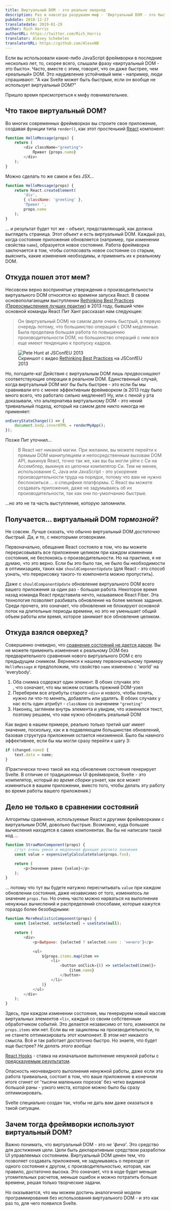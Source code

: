 ```yaml
---
title: Виртуальный DOM - это реально оверхед
description: Раз и навсегда разрушаем миф - 'Виртуальный DOM - это быстро'
pubdate: 2018-12-27
translatedate: 2019-01-29
author: Rich Harris
authorURL: https://twitter.com/Rich_Harris
translator: Alexey Schebelev
translatorURL: https://github.com/AlexxNB
---
```


Если вы использовали какие-либо JavaScript фреймворки в последние несколько лет, то, скорее всего, слышали фразу «виртуальный DOM - это бысто». Часто, вместе с этим, говорят, что он даже быстрее, чем «реальный» DOM. Это наудивление устойчивый мем - например, люди спрашивают: "А как Svelte может быть быстрым, если он вообще не использует виртуальный DOM?"

Пришло время присмотреться к мифу повнимательнее.


## Что такое виртуальный DOM?

Во многих современных фреймворках вы строите свое приложение, создавая функции типа `render()`, как этот простенький [React](https://reactjs.org/) компонент:

```js
function HelloMessage(props) {
	return (
		<div className="greeting">
			Привет {props.name}
		</div>
	);
}
```

Можно сделать то же самое и без JSX...

```js
function HelloMessage(props) {
	return React.createElement(
		'div',
		{ className: 'greeting' },
		'Привет ',
		props.name
	);
}
```

... и результат будет тот же - объект, представляющий, как должна выглядеть страница. Этот объект и есть виртуальный DOM. Каждый раз, когда состояние приложения обновляется (например, при изменении свойства `name`), образуется новое состояние. Работа фреймворка заключается в том, чтобы *согласовать* новое состояние со старым, выяснить, какие изменения необходимы, и применить их к реальному DOM.


## Откуда пошел этот мем?

Несовсем верно воспринятые утверждения о производительности виртуального DOM относятся ко времени запуска React. В своем основополагающем выступлении [Rethinking Best Practices (Переосмыслениие лучших практик)](https://www.youtube.com/watch?v=x7cQ3mrcKaY) в 2013 году, бывший член основной команды React Пит Хант рассказал нам следующее:

> Он (виртуальный DOM) на самом деле очень быстрый, в первую очередь потому, что большинство операций c DOM медленные. Была проделана большая работа по повышению производительности DOM, но большинство операций с ним все еще имеют тенденцию к пропуску кадров.

<figure>
	<img alt="Pete Hunt at JSConfEU 2013" src="media/rethinking-best-practices.jpg">
	<figcaption>Скриншот с видео <a href="https://www.youtube.com/watch?v=x7cQ3mrcKaY">Rethinking Best Practices</a> на JSConfEU 2013</figcaption>
</figure>

Но, погодите-ка! Действия с виртуальным DOM лишь *предвосхищают* соответствующие операции в реальном DOM. Единственный случай, когда виртуальный DOM мог бы быть быстрее - это если бы мы сравнивали его с менее эффективным фреймворком (в 2013 году было много всего, что работало сильно медленее!) Ну, или с пеной у рта доказывали, что альтернатива виртуальному DOM - это некий тривиальный подход, который на самом деле никто никогда не применяет:

```js
onEveryStateChange(() => {
	document.body.innerHTML = renderMyApp();
});
```

Позже Пит уточнил...

> В React нет никакой магии. При желании, вы можете перейти к прямым DOM манипуляциям и непосредственным вызовам DOM API, выкинув React, точно так же, как вы бы могли уйти с Си на Ассемблер, выкинув из цепочки компилятор Cи. Тем не менее, использование C, Java или JavaScript - это ускорение производительности труда на порядок, потому что вам не нужно беспокоиться ... о специфике платформы. С React вы можете создавать приложения, даже не задумываясь об их производительности, так как они по-умолчанию быстрые.

...но это не та часть выступления, которую запомнили.



## Получается...  виртуальный DOM *тормозной*?


Не совсем. Лучше сказать, что обычно виртуальный DOM *достаточно быстрый*. Да, и то, с некоторыми оговорками.

Первоначально, обещание React состояло в том, что вы можете перерисовывать все приложение целиком при каждом изменении состояния, не беспокоясь о производительности. Но на практике, я не думаю, что это верно. Если бы это было так, не было бы необходимости в оптимизациях, таких как `shouldComponentUpdate` (для React - это способ узнать, что перерисовку такого-то компонента можно пропустить).

Даже с `shouldComponentUpdate` обновление виртуального DOM всего вашего приложения за один раз - большая работа. Некоторое время назад команда React представила нечто, называемое React Fiber. Эта технология позволяет разбивать обновление на более мелкие задания. Среди прочего, это означает, что обновления не блокируют основной поток на длительные периоды времени, но это не уменьшает общий объем работы или время, которое занимает все обновление целиком.


## Откуда взялся оверхед?

Совершенно очевидно, что [сравнение состояний не дается даром](https://twitter.com/pcwalton/status/1015694528857047040). Вы не можете применить изменения к реальному DOM без предварительного сравнения нового виртуального DOM с его предыдущим *снимком*. Вернемся к нашему первоначальному примеру `HelloMessage` и предположим, что свойство `name` изменено с 'world' на 'everybody'.

1. Оба снимка содержат один элемент. В обоих случаях это <div>, что означает, что мы можем оставить прежний DOM-узел
2. Переберем все атрибуты старого `<div>` и нового, чтобы понять, нужно ли что-то менять, добавлять или удалять. В обоих случаях у нас есть один атрибут - `className` со значением `"greeting"`
3. Наконец, заглянем внутрь элемента и увидим, что изменился текст, поэтому решаем, что нам нужно обновить реальный DOM

Как видно в нашем примере, реально только третий шаг имеет значение, поскольку, как и в подавляющем большинстве обновлений, базовая структура приложения остается неизменной. Было бы намного эффективнее, если бы мы могли сразу перейти к шагу 3:

```js
if (changed.name) {
	text.data = name;
}
```

(Практически точно такой же код обновления состояния генерирует Svelte. В отличие от традиционных UI фреймворков, Svelte - это компилятор, который *во время сборки* узнает, как все может измениться в вашем приложении, вместо того, чтобы делать эту работу во время работы вашего приложения.)


## Дело не только в сравнении состояний

Алгоритмы сравнения, используемые React и другими фреймворками с  виртуальным DOM, довольно быстрые. Возможно, куда большие вычисления находятся в самих компонентах. Вы бы не написали такой код ...

```js
function StrawManComponent(props) {
	//тут очень умная и медленная функция расчета значения
	const value = expensivelyCalculateValue(props.foo);

	return (
		<p>Значение равно {value}</p>
	);
}
```

... потому что тут вы будете натужно пересчитывать `value` при каждом обновлении состояния, даже независимо от того, изменилось ли значение `props.foo`. Но очень часто можно нарваться на выполнение ненужных вычислений и распределений способами, которые кажутся гораздо более безобидными:

```js
function MoreRealisticComponent(props) {
	const [selected, setSelected] = useState(null);

	return (
		<div>
			<p>Выбрано: {selected ? selected.name : 'ничего'}</p>

			<ul>
				${props.items.map(item =>
					<li>
						<button onClick={() => setSelected(item)}>
							{item.name}
						</button>
					</li>
				)}
			</ul>
		</div>
	);
}
```

Здесь, при каждом изменении состояния, мы генерируем новый массив виртуальных элементов `<li>`, каждый со своим собственным обработчиком событий. Это делается независимо от того, изменился ли  `props.items` или нет. Если вы не зациклены на производительности, то не станете оптимизировать этот компонент. В этом нет никакого смысла. Всё и так работает достаточно быстро. Но знаете, что будет еще быстрее? *Не делать этого вообще*

<aside><p><a href="https://reactjs.org/docs/hooks-intro.html">React Hooks</a> - ставка на изначальное выполнение ненужной работы с <a href="https://twitter.com/thekitze/status/1078582382201131008">предсказуемым результатом</a>.</p></aside>

Опасность неочевидного выполнения ненужной работы, даже если эта работа тривиальна, состоит в том, что ваше приложение в конечном итоге сгинет от 'тысячи маленьких порезов' без четко видимой большой раны - узкого места, которое можно было бы сразу оптимизировать.

Svelte специально создан так, чтобы не дать вам даже оказаться в такой ситуации.


## Зачем тогда фреймворки используют виртуальный DOM?

Важно понимать, что виртуальный DOM  - это *не 'фича'*. Это средство для достижения цели. Цели быть декларативным средством разработки UI управляемых состоянием. Виртуальный DOM ценен тем, что позволяет создавать приложения, не задумываясь о переходе от одного состояния к другом, с производительностью, которая, как правило, достаточно высока. Это означает, что в коде будет меньше утомительных расчетов, меньше ошибок и можно потратить больше времени, решая только творческие задачи.

Но оказывается, что мы можем достичь аналогичной модели программирования без использования виртуального DOM - и это как раз то, для чего появился Svelte.